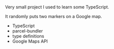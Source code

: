 Very small project I used to learn some TypeScript.

It randomly puts two markers on a Google map.

- TypeScript
- parcel-bundler
- type definitions
- Google Maps API
